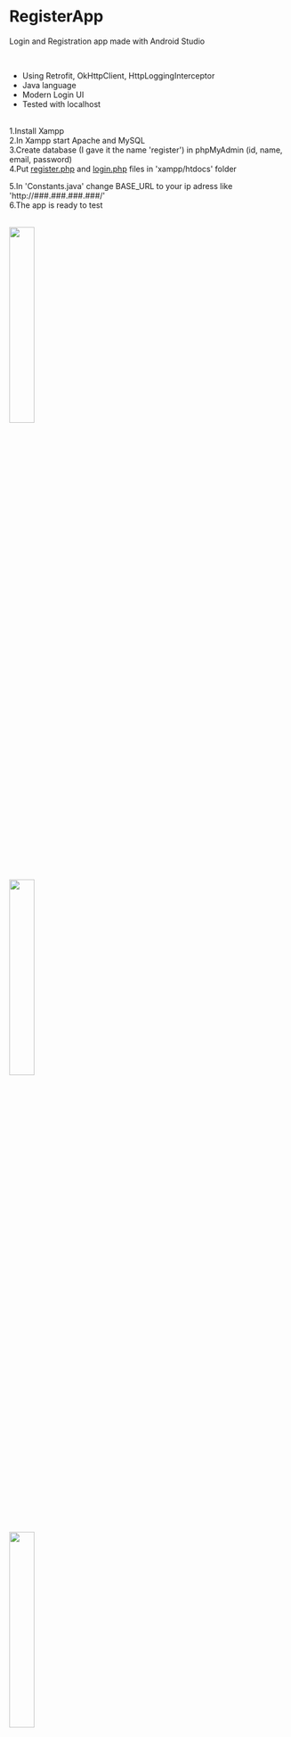 # RegisterApp

Login and Registration app made with Android Studio

<br/> 
 
<ul>
  <li>Using Retrofit, OkHttpClient, HttpLoggingInterceptor</li>
  <li>Java language</li>
  <li>Modern Login UI</li>
  <li>Tested with localhost</li>
</ul> 

<br/> 
1.Install Xampp<br/>
2.In Xampp start Apache and MySQL<br/>
3.Create database (I gave it the name 'register') in phpMyAdmin (id, name, email, password)<br/>
4.Put <a href="https://drive.google.com/file/d/1cuM--GW5ZqK-zA82UIFVDaai-bB-TrLL/view?usp=sharing" onClick="MyWindow=window.open('https://www.google.com','MyWindow','width=600,height=300'); return false;">register.php</a> and <a href="https://drive.google.com/file/d/1M8T8RmhXQ5xhWGA2zEE-fqQmS54-fDEG/view?usp=sharing" onClick="MyWindow=window.open('https://www.google.com','MyWindow','width=600,height=300'); return false;">login.php</a> files in 'xampp/htdocs' folder<br/>

5.In 'Constants.java' change BASE_URL to your ip adress like 'http://###.###.###.###/'<br/>
6.The app is ready to test
<br/> 
<br/> 

<div class="row">
  <div class="column">
    <img src="https://user-images.githubusercontent.com/43496943/144241465-b59a6eca-67a3-4da3-99b2-3b52ac5a16d0.jpg" style="width:30%">
  </div>
  <div class="column">
    <img src="https://user-images.githubusercontent.com/43496943/144241533-79613425-d580-4c80-8541-88d160875a80.jpg" style="width:30%">
  </div>
  <div class="column">
    <img src="https://user-images.githubusercontent.com/43496943/144241576-67db6486-82d8-442f-a847-87370f9eba60.jpg" style="width:30%">
  </div>
</div>


